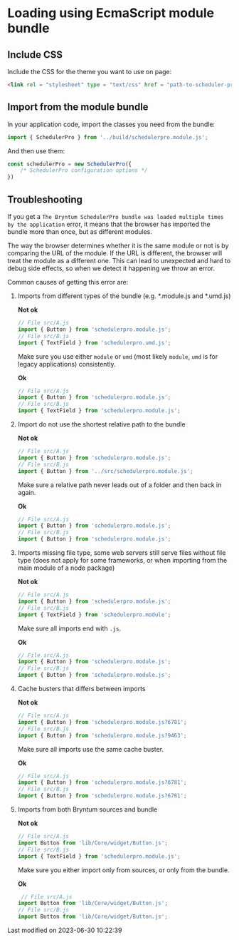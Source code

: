 # Loading using EcmaScript module bundle

## Include CSS

Include the CSS for the theme you want to use on page:

```html
<link rel = "stylesheet" type = "text/css" href = "path-to-scheduler-pro/schedulerpro.[theme].css" data-bryntum-theme>
```

## Import from the module bundle

In your application code, import the classes you need from the bundle:

```javascript
import { SchedulerPro } from '../build/schedulerpro.module.js';
```

And then use them:

```javascript
const schedulerPro = new SchedulerPro({
    /* SchedulerPro configuration options */
})
```

## Troubleshooting

If you get a `The Bryntum SchedulerPro bundle was loaded multiple times by the application` error, it means that
the browser has imported the bundle more than once, but as different modules. 

The way the browser determines whether it is the same module or not is by comparing the URL of the module. If the URL is 
different, the browser will treat the module as a different one. This can lead to unexpected and hard to debug side
effects, so when we detect it happening we throw an error.

Common causes of getting this error are:

1. Imports from different types of the bundle (e.g. *.module.js and *.umd.js)

   **Not ok**

   ```javascript
   // File src/A.js
   import { Button } from 'schedulerpro.module.js';
   // File src/B.js
   import { TextField } from 'schedulerpro.umd.js';
   ```

   Make sure you use either `module` or `umd` (most likely `module`, `umd` is for legacy applications) consistently.

   **Ok**

   ```javascript
   // File src/A.js
   import { Button } from 'schedulerpro.module.js';
   // File src/B.js
   import { TextField } from 'schedulerpro.module.js';
   ```

2. Import do not use the shortest relative path to the bundle

   **Not ok**

   ```javascript
   // File src/A.js
   import { Button } from 'schedulerpro.module.js';
   // File src/B.js
   import { Button } from '../src/schedulerpro.module.js';
   ```

   Make sure a relative path never leads out of a folder and then back in again.

   **Ok**

   ```javascript
   // File src/A.js
   import { Button } from 'schedulerpro.module.js';
   // File src/B.js
   import { Button } from 'schedulerpro.module.js';
   ```

3. Imports missing file type, some web servers still serve files without file type (does not apply for some frameworks, 
   or when importing from the main module of a node package)

   **Not ok**

   ```javascript
   // File src/A.js
   import { Button } from 'schedulerpro.module.js';
   // File src/B.js
   import { TextField } from 'schedulerpro.module';
   ```

   Make sure all imports end with `.js`.

   **Ok**

   ```javascript
   // File src/A.js
   import { Button } from 'schedulerpro.module.js';
   // File src/B.js
   import { Button } from 'schedulerpro.module.js';
   ```

4. Cache busters that differs between imports

   **Not ok**

   ```javascript
   // File src/A.js
   import { Button } from 'schedulerpro.module.js?6781';
   // File src/B.js
   import { Button } from 'schedulerpro.module.js?9463';
   ```

   Make sure all imports use the same cache buster.

   **Ok**

   ```javascript
   // File src/A.js
   import { Button } from 'schedulerpro.module.js?6781';
   // File src/B.js
   import { Button } from 'schedulerpro.module.js?6781';
   ```

5. Imports from both Bryntum sources and bundle

   **Not ok**

   ```javascript
   // File src/A.js
   import Button from 'lib/Core/widget/Button.js';
   // File src/B.js
   import { TextField } from 'schedulerpro.module.js';
   ```

   Make sure you either import only from sources, or only from the bundle.

   **Ok**

   ```javascript
    // File src/A.js
   import Button from 'lib/Core/widget/Button.js';
   // File src/B.js
   import Button from 'lib/Core/widget/Button.js';
   ```


<p class="last-modified">Last modified on 2023-06-30 10:22:39</p>